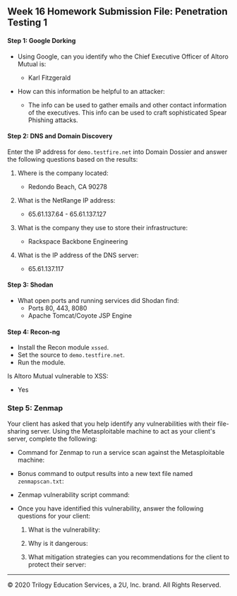 ## Week 16 Homework Submission File: Penetration Testing 1

#### Step 1: Google Dorking


- Using Google, can you identify who the Chief Executive Officer of Altoro Mutual is: 
  - Karl Fitzgerald

- How can this information be helpful to an attacker: 
  - The info can be used to gather emails and other contact information of the executives. This info can be used to craft sophisticated Spear Phishing attacks.


#### Step 2: DNS and Domain Discovery

Enter the IP address for `demo.testfire.net` into Domain Dossier and answer the following questions based on the results:

  1. Where is the company located: 
     - Redondo Beach, CA 90278

  2. What is the NetRange IP address:
     - 65.61.137.64 - 65.61.137.127

  3. What is the company they use to store their infrastructure:
     - Rackspace Backbone Engineering

  4. What is the IP address of the DNS server:
     - 65.61.137.117

#### Step 3: Shodan

- What open ports and running services did Shodan find:
     - Ports 80, 443, 8080
     - Apache Tomcat/Coyote JSP Engine

#### Step 4: Recon-ng

- Install the Recon module `xssed`. 
- Set the source to `demo.testfire.net`. 
- Run the module. 

Is Altoro Mutual vulnerable to XSS: 
   - Yes 


### Step 5: Zenmap

Your client has asked that you help identify any vulnerabilities with their file-sharing server. Using the Metasploitable machine to act as your client's server, complete the following:

- Command for Zenmap to run a service scan against the Metasploitable machine: 
 
- Bonus command to output results into a new text file named `zenmapscan.txt`:

- Zenmap vulnerability script command: 

- Once you have identified this vulnerability, answer the following questions for your client:
  1. What is the vulnerability:

  2. Why is it dangerous:

  3. What mitigation strategies can you recommendations for the client to protect their server:

---
© 2020 Trilogy Education Services, a 2U, Inc. brand. All Rights Reserved.  

